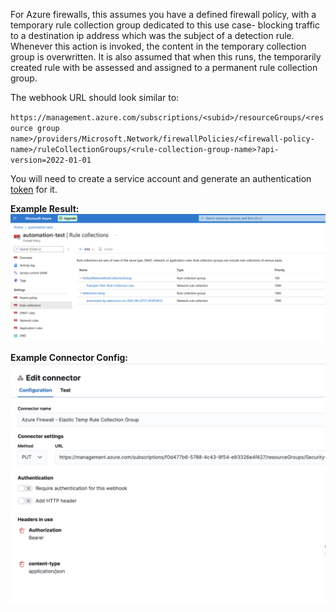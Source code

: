 For Azure firewalls, this assumes you have a defined firewall policy, with a temporary rule collection group dedicated to this use case- blocking traffic to a destination ip address which was the subject of a detection rule. Whenever this action is invoked, the content in the temporary collection group is overwritten. It is also assumed that when this runs, the temporarily created rule with be assessed and assigned to a permanent rule collection group.

The webhook URL should look similar to:

`https://management.azure.com/subscriptions/<subid>/resourceGroups/<resource group name>/providers/Microsoft.Network/firewallPolicies/<firewall-policy-name>/ruleCollectionGroups/<rule-collection-group-name>?api-version=2022-01-01`

You will need to create a service account and generate an authentication [token](https://mauridb.medium.com/calling-azure-rest-api-via-curl-eb10a06127) for it.

**Example Result:**
![Result](Azure%20Example%20Result.png)

**Example Connector Config:**
![Result](Connector%20Config%20Example.png)
